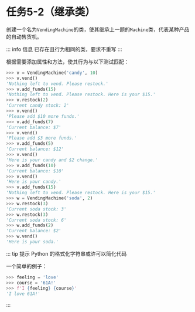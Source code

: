 # 任务5-2（继承类）

创建一个名为`VendingMachine`的类，使其继承上一题的`Machine`类，代表某种产品的自动售货机。

::: info 信息
已存在且行为相同的类，要求不重写
:::

根据需要添加属性和方法，使其行为与以下测试匹配：

``` python
>>> v = VendingMachine('candy', 10)
>>> v.vend()
'Nothing left to vend. Please restock.'
>>> v.add_funds(15)
'Nothing left to vend. Please restock. Here is your $15.'
>>> v.restock(2)
'Current candy stock: 2'
>>> v.vend()
'Please add $10 more funds.'
>>> v.add_funds(7)
'Current balance: $7'
>>> v.vend()
'Please add $3 more funds.'
>>> v.add_funds(5)
'Current balance: $12'
>>> v.vend()
'Here is your candy and $2 change.'
>>> v.add_funds(10)
'Current balance: $10'
>>> v.vend()
'Here is your candy.'
>>> v.add_funds(15)
'Nothing left to vend. Please restock. Here is your $15.'
>>> w = VendingMachine('soda', 2)
>>> w.restock(3)
'Current soda stock: 3'
>>> w.restock(3)
'Current soda stock: 6'
>>> w.add_funds(2)
'Current balance: $2'
>>> w.vend()
'Here is your soda.'
```

::: tip 提示
Python 的格式化字符串或许可以简化代码

一个简单的例子：
``` python
>>> feeling = 'love'
>>> course = '61A!'
>>> f'I {feeling} {course}'
'I love 61A!'
```
:::